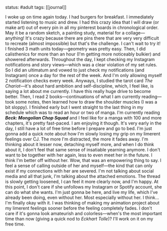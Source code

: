 status: #adult 
tags: [[journal]]

I woke up on time again today. I had burgers for breakfast. I immediately started listening to music and drew. I had this crazy idea that I will draw (or make art) out of every pin in all my pinterest boards in chronological order. May it be a random sketch, a painting study, material for a collage—anything! It's crazy because there are pins there that are very very difficult to recreate (almost impossible) but that's the challenge. I can't wait to try it! I finished 3 math units today—geometry was pretty easy. Then, I did calisthenics for more than an hour (I'm getting more noticeably bulkier) and showered afterwards. Throughout the day, I kept checking my Instagram notifications and story views—which was a clear violation of my set rules. So I did an ultimatum and vowed to just check my notifications (and Instagram) once a day for the rest of the week. And I'm only allowing myself 2 notification checks every week. Anyways, I studied the tarot card *The Chariot*—it's about hard ambition and self-discipline, which, I feel like, is saying a lot about me currently. I have this really huge drive to become better. Then, I read 2 books—continuations of what I am currently reading—took some notes, then learned how to draw the shoulder muscles (I was a bit sloppy). I finished early but I went straight to the last thing in my schedule which was to read an hour or two of manga. I'm currently reading ***Beck: Mongolian Chop Squad*** and I feel like for a manga with 100 and more chapters, it's pretty fast-paced. I am enjoying it though. It's very early in the day, I still have a lot of free time before I prepare and go to bed. I'm just gonna add a quick note about how I'm slowly losing my grip on my limerent feelings over CJ. The more I'm distracted, the more it fades away. I'm thinking about it lesser now, detaching myself more, and when I do think about it, I don't feel that same sense of insatiable yearning anymore. I don't want to be together with her again, less to even meet her in the future. I think I'm better off without her. Wow, that was an empowering thing to say. I feel a sense of calling outside of her and myself—the kind that can only exist if my connections with her are severed. I'm not talking about social media and all that junk, I'm talking about the attached emotions. The thread is slowly getting loosened, I can feel it more clearly now, and I'm happy. At this point, I don't care if she unfollows my Instagram or Spotify account, she can do what she wants. I'm just gonna be here, and live my life, which I've already been doing, even without her. Most especially without her. I think... I'm finally okay with it. I was thinking of making my animation project about my limerent feelings sooner before the feeling completely fades. I don't care if it's gonna look amateurish and colorless—when's the most important time than now (giving a quick nod to *Eckhart Tolle*)? I'll work on it on my free time.